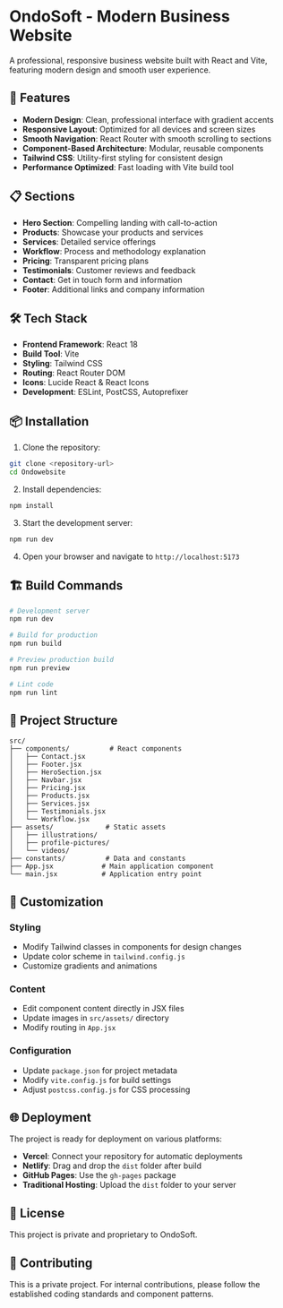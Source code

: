 # OndoSoft - Modern Business Website

A professional, responsive business website built with React and Vite, featuring modern design and smooth user experience.

## 🚀 Features

- **Modern Design**: Clean, professional interface with gradient accents
- **Responsive Layout**: Optimized for all devices and screen sizes
- **Smooth Navigation**: React Router with smooth scrolling to sections
- **Component-Based Architecture**: Modular, reusable components
- **Tailwind CSS**: Utility-first styling for consistent design
- **Performance Optimized**: Fast loading with Vite build tool

## 📋 Sections

- **Hero Section**: Compelling landing with call-to-action
- **Products**: Showcase your products and services
- **Services**: Detailed service offerings
- **Workflow**: Process and methodology explanation
- **Pricing**: Transparent pricing plans
- **Testimonials**: Customer reviews and feedback
- **Contact**: Get in touch form and information
- **Footer**: Additional links and company information

## 🛠️ Tech Stack

- **Frontend Framework**: React 18
- **Build Tool**: Vite
- **Styling**: Tailwind CSS
- **Routing**: React Router DOM
- **Icons**: Lucide React & React Icons
- **Development**: ESLint, PostCSS, Autoprefixer

## 📦 Installation

1. Clone the repository:
```bash
git clone <repository-url>
cd Ondowebsite
```

2. Install dependencies:
```bash
npm install
```

3. Start the development server:
```bash
npm run dev
```

4. Open your browser and navigate to `http://localhost:5173`

## 🏗️ Build Commands

```bash
# Development server
npm run dev

# Build for production
npm run build

# Preview production build
npm run preview

# Lint code
npm run lint
```

## 📁 Project Structure

```
src/
├── components/          # React components
│   ├── Contact.jsx
│   ├── Footer.jsx
│   ├── HeroSection.jsx
│   ├── Navbar.jsx
│   ├── Pricing.jsx
│   ├── Products.jsx
│   ├── Services.jsx
│   ├── Testimonials.jsx
│   └── Workflow.jsx
├── assets/             # Static assets
│   ├── illustrations/
│   ├── profile-pictures/
│   └── videos/
├── constants/          # Data and constants
├── App.jsx            # Main application component
└── main.jsx           # Application entry point
```

## 🎨 Customization

### Styling
- Modify Tailwind classes in components for design changes
- Update color scheme in `tailwind.config.js`
- Customize gradients and animations

### Content
- Edit component content directly in JSX files
- Update images in `src/assets/` directory
- Modify routing in `App.jsx`

### Configuration
- Update `package.json` for project metadata
- Modify `vite.config.js` for build settings
- Adjust `postcss.config.js` for CSS processing

## 🌐 Deployment

The project is ready for deployment on various platforms:

- **Vercel**: Connect your repository for automatic deployments
- **Netlify**: Drag and drop the `dist` folder after build
- **GitHub Pages**: Use the `gh-pages` package
- **Traditional Hosting**: Upload the `dist` folder to your server

## 📝 License

This project is private and proprietary to OndoSoft.

## 🤝 Contributing

This is a private project. For internal contributions, please follow the established coding standards and component patterns.
